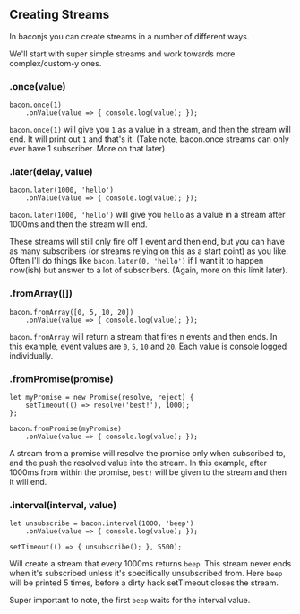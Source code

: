 ## Creating Streams

In baconjs you can create streams in a number of different ways.

We'll start with super simple streams and work towards more complex/custom-y ones.

### .once(value)

```
bacon.once(1)
    .onValue(value => { console.log(value); });
```

`bacon.once(1)` will give you `1` as a value in a stream, and then the stream will end.  It will print out `1` and that's it.  (Take note, bacon.once streams can only ever have 1 subscriber. More on that later)

### .later(delay, value)

```
bacon.later(1000, 'hello')
    .onValue(value => { console.log(value); });
```

`bacon.later(1000, 'hello')` will give you `hello` as a value in a stream after 1000ms and then the stream will end.


These streams will still only fire off 1 event and then end, but you can have as many subscribers (or streams relying on this as a start point) as you like.  Often I'll do things like `bacon.later(0, 'hello')` if I want it to happen now(ish) but answer to a lot of subscribers. (Again, more on this limit later).

### .fromArray([])

```
bacon.fromArray([0, 5, 10, 20])
    .onValue(value => { console.log(value); });
```

`bacon.fromArray` will return a stream that fires n events and then ends. In this example, event values are `0`, `5`, `10` and `20`.  Each value is console logged individually.

### .fromPromise(promise)

```
let myPromise = new Promise(resolve, reject) {
    setTimeout(() => resolve('best!'), 1000);
};

bacon.fromPromise(myPromise)
    .onValue(value => { console.log(value); });
```

A stream from a promise will resolve the promise only when subscribed to, and the push the resolved value into the stream.  In this example, after 1000ms from within the promise, `best!` will be given to the stream and then it will end.

### .interval(interval, value)

```
let unsubscribe = bacon.interval(1000, 'beep')
    .onValue(value => { console.log(value); });

setTimeout(() => { unsubscribe(); }, 5500);
```

Will create a stream that every 1000ms returns `beep`.  This stream never ends when it's subscribed unless it's specifically unsubscribed from.  Here `beep` will be printed 5 times, before a dirty hack setTimeout closes the stream.

Super important to note, the first `beep` waits for the interval value.
